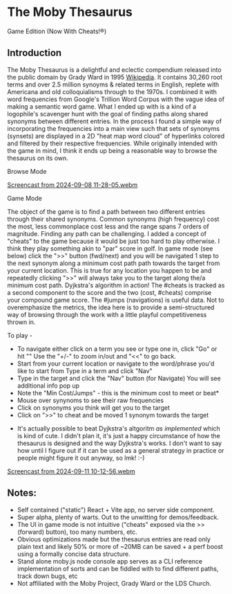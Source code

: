 
# The Moby Thesaurus
Game Edition (Now With Cheats!®)

## Introduction

The Moby Thesaurus is a delightful and eclectic compendium released into the public domain by Grady Ward in 1995 [Wikipedia](https://en.wikipedia.org/wiki/Moby_Project). It contains 30,260 root terms and over 2.5 million synoyms & related terms in English, replete with Americana and old colloquialisms through to the 1970s. I combined it with word frequencies from Google's Trillion Word Corpus with the vague idea of making a semantic word game. What I ended up with is a kind of a logophile's scavenger hunt with the goal of finding paths along shared synonyms between different entries. In the process I found a simple way of incorporating the frequencies into a main view such that sets of synonyms (synsets) are displayed in a 2D "heat map word cloud" of hyperlinks colored and filtered by their respective frequencies. While originally intended with the game in mind, I think it ends up being a reasonable way to browse the thesaurus on its own. 


Browse Mode

[Screencast from 2024-09-08 11-28-05.webm](https://github.com/user-attachments/assets/ec5e2382-704e-48db-9706-78494dec9873)

Game Mode

The object of the game is to find a path between two different entries through their shared synonyms. Common synonyms (high frequency) cost the most, less commonplace cost less and the range spans 7 orders of magnitude. Finding any path can be challenging. I added a concept of "cheats" to the game because it would be just too hard to play otherwise. I think they play something akin to "par" score in golf.  In game mode (see below) click the ">>" button (fwd/next) and you will be navigated 1 step to the next synonym along a minimum cost path path towards the target from your current location. This is true for any location you happen to be and repeatedly clicking ">>" will always take you to the target along the/a minimum cost path. Dyjkstra's algorithm in action! The #cheats is tracked as a second component to the score and the two (cost, #cheats) comprise your compound game score. The #jumps (navigations) is useful data. Not to overemphasize the metrics, the idea here is to provide a semi-structured way of browsing through the work with a little playful competitiveness thrown in. 


To play - 
- To navigate either click on a term you see or type one in, click "Go" or hit "<ret>" Use the "+/-" to zoom in/out and "<<" to go back.
- Start from your current location or navigate to the word/phrase you'd like to start from Type in a term and click "Nav"
- Type in the target and click the "Nav" button (for Navigate) You will see additional info pop up
- Note the "Min Cost/Jumps" - this is the minimum cost to meet or beat*
- Mouse over synynoms to see their raw frequencies
- Click on synonyms you think will get you to the target
- Click on ">>" to cheat and be moved 1 synonym towards the target

* It's actually possible to beat Dyjkstra's altgoritm *as implemented* which is kind of cute. I didn't plan it, it's just a happy circumstance of how the thesaurus is designed and the way Dyjkstra's works. I don't want to say how until I figure out if it can be used as a general strategy in practice or people might figure it out anyway, so lmk! :-) 


[Screencast from 2024-09-11 10-12-56.webm](https://github.com/user-attachments/assets/b022f348-5793-42c9-881f-3f6793020eee)

## Notes:
- Self contained ("static") React + Vite app, no server side component.
- Super alpha, plenty of warts. Out to the unwitting for demos/feedback.
- The UI in game mode is not intuitive ("cheats" exposed via the >> (forward) button), too many numbers, etc. 
- Obvious optimizations made but the thesaurus entries are read only plain text and likely 50% or more of ~20MB can be saved + a perf boost using a formally concise data structure.
- Stand alone moby.js node console app serves as a CLI reference implementation of sorts and can be fiddled with to find different paths, track down bugs, etc
- Not affiliated with the Moby Project, Grady Ward or the LDS Church.

  









